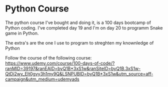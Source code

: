 # Python Course

The python course I've bought and doing it, is a 100 days bootcamp of Python coding. I've completed day 19 and I'm on day 20 to programm Snake game in Python.

The extra's are the one I use to program to streghten my knownledge of Python

Follow the course of the following course:
https://www.udemy.com/course/100-days-of-code/?ranMID=39197&ranEAID=byQ1B*3xS1w&ranSiteID=byQ1B.3xS1w-QtDi2wy_Elt0gvy3h1my9Q&LSNPUBID=byQ1B*3xS1w&utm_source=aff-campaign&utm_medium=udemyads

